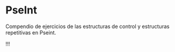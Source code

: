 # PseInt

Compendio de ejercicios de las estructuras de control y estructuras repetitivas en Pseint.


!!!

